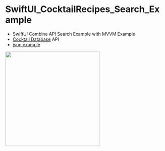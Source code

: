 # SwiftUI_CocktailRecipes_Search_Example

- SwiftUI Combine API Search Example with MVVM Example
- [Cocktail Database](https://www.thecocktaildb.com/api.php) API
- [json example](https://www.thecocktaildb.com/api/json/v1/1/search.php?s=margarita)


<img src="https://user-images.githubusercontent.com/6063541/233853516-7962b300-e9b5-44be-83c1-728987388d3d.gif" width="300">
